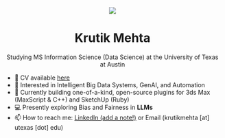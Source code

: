 <div align="center">
<img src="https://user-images.githubusercontent.com/42115530/92640221-9728ca00-f2fa-11ea-8994-c72b26e937de.gif" align="center"/>
</div>
<h1 align="center">Krutik Mehta</h1>
<p align="center">Studying MS Information Science (Data Science) at the University of Texas at Austin</p>




- 📜 CV available <a href="https://krutikmehtaa.github.io/files/resume/Krutik_Mehta.pdf" target="_blank">here</a>
- 🧠 Interested in Intelligent Big Data Systems, GenAI, and Automation
- 🌱 Currently building one-of-a-kind, open-source plugins for 3ds Max (MaxScript & C++) and SketchUp (Ruby)
- 💻 Presently exploring Bias and Fairness in **LLMs**
- 📫 How to reach me: [LinkedIn (add a note!)](https://www.linkedin.com/in/krutikm/) or Email (krutikmehta [at] utexas [dot] edu)
